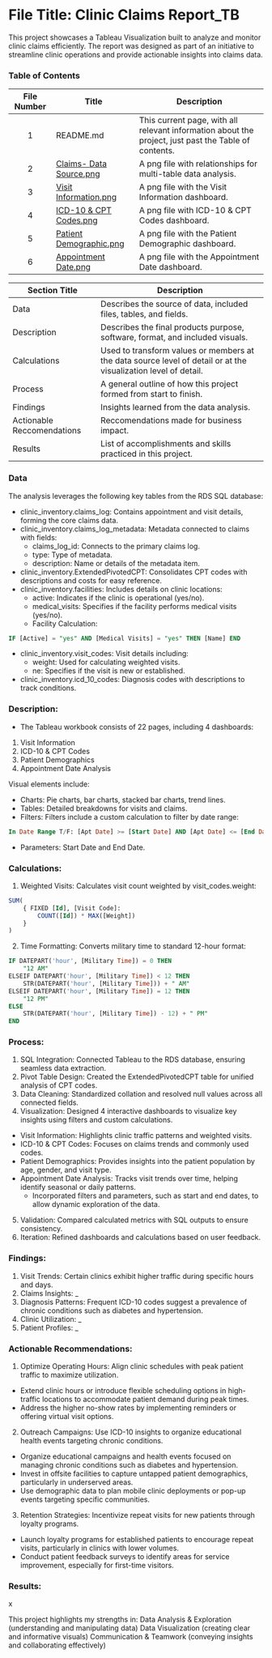 # File Title: Clinic Claims Report_TB

This project showcases a Tableau Visualization built to analyze and monitor clinic claims efficiently. The report was designed as part of an initiative to streamline clinic operations and provide actionable insights into claims data. 

### Table of Contents
| File Number | Title | Description |
| :-----------: | ----------- |----------- |
| 1 | README.md | This current page, with all relevant information about the project, just past the Table of contents. |
| 2 | [Claims- Data Source.png](https://github.com/simrandulai/Data_Projects_Elite/blob/main/Clinic%20Claims%20Report/Claims-%20Data%20Source.png) | A png file with relationships for multi-table data analysis. |
| 3 | [Visit Information.png](https://github.com/simrandulai/Data_Projects_Elite/blob/main/Clinic%20Claims%20Report/Visit%20Information.png) | A png file with the Visit Information dashboard. |
| 4 | [ICD-10 & CPT Codes.png](https://github.com/simrandulai/Data_Projects_Elite/blob/main/Clinic%20Claims%20Report/ICD-10%20%26%20CPT%20Codes.png) | A png file with ICD-10 & CPT Codes dashboard. |
| 5 | [Patient Demographic.png](https://github.com/simrandulai/Data_Projects_Elite/blob/main/Clinic%20Claims%20Report/Patient%20Demographics.png) | A png file with the Patient Demographic dashboard. |
| 6 | [Appointment Date.png](https://github.com/simrandulai/Data_Projects_Elite/blob/main/Clinic%20Claims%20Report/Appointment%20Date.png) | A png file with the Appointment Date dashboard. |

| Section Title | Description |
| ----------- |----------- |
| Data | Describes the source of data, included files, tables, and fields. |
| Description | Describes the final products purpose, software, format, and included visuals. |
| Calculations | Used to transform values or members at the data source level of detail or at the visualization level of detail. |
| Process | A general outline of how this project formed from start to finish. |
| Findings | Insights learned from the data analysis. |
| Actionable Reccomendations | Reccomendations made for business impact. |
| Results | List of accomplishments and skills practiced in this project. |

### Data
The analysis leverages the following key tables from the RDS SQL database: 
- clinic_inventory.claims_log: Contains appointment and visit details, forming the core claims data.
- clinic_inventory.claims_log_metadata: Metadata connected to claims with fields: 
    - claims_log_id: Connects to the primary claims log.
    - type: Type of metadata.
    - description: Name or details of the metadata item. 
- clinic_inventory.ExtendedPivotedCPT: Consolidates CPT codes with descriptions and costs for easy reference.
- clinic_inventory.facilities: Includes details on clinic locations: 
    - active: Indicates if the clinic is operational (yes/no).
    - medical_visits: Specifies if the facility performs medical visits (yes/no).
    - Facility Calculation:
```sql  
IF [Active] = "yes" AND [Medical Visits] = "yes" THEN [Name] END
```` 
- clinic_inventory.visit_codes: Visit details including:
    - weight: Used for calculating weighted visits.
    - ne: Specifies if the visit is new or established.
- clinic_inventory.icd_10_codes: Diagnosis codes with descriptions to track conditions. 

### Description:
- The Tableau workbook consists of 22 pages, including 4 dashboards: 
1. Visit Information
2. ICD-10 & CPT Codes
3. Patient Demographics
4. Appointment Date Analysis

Visual elements include: 
- Charts: Pie charts, bar charts, stacked bar charts, trend lines.
- Tables: Detailed breakdowns for visits and claims.
- Filters: Filters include a custom calculation to filter by date range:
```sql  
In Date Range T/F: [Apt Date] >= [Start Date] AND [Apt Date] <= [End Date]
````  
- Parameters: Start Date and End Date. 

### Calculations:
1. Weighted Visits: Calculates visit count weighted by visit_codes.weight:
```sql  
SUM(  
    { FIXED [Id], [Visit Code]:  
        COUNT([Id]) * MAX([Weight]) 
    } 
)
```` 
2. Time Formatting: Converts military time to standard 12-hour format:
```sql  
IF DATEPART('hour', [Military Time]) = 0 THEN  
    "12 AM" 
ELSEIF DATEPART('hour', [Military Time]) < 12 THEN  
    STR(DATEPART('hour', [Military Time])) + " AM" 
ELSEIF DATEPART('hour', [Military Time]) = 12 THEN  
    "12 PM" 
ELSE  
    STR(DATEPART('hour', [Military Time]) - 12) + " PM" 
END 
```` 

### Process:
1. SQL Integration: Connected Tableau to the RDS database, ensuring seamless data extraction.
2. Pivot Table Design: Created the ExtendedPivotedCPT table for unified analysis of CPT codes.
3. Data Cleaning: Standardized collation and resolved null values across all connected fields.
4. Visualization: Designed 4 interactive dashboards to visualize key insights using filters and custom calculations.
- Visit Information: Highlights clinic traffic patterns and weighted visits.
- ICD-10 & CPT Codes: Focuses on claims trends and commonly used codes.
- Patient Demographics: Provides insights into the patient population by age, gender, and visit type.
- Appointment Date Analysis: Tracks visit trends over time, helping identify seasonal or daily patterns.
    - Incorporated filters and parameters, such as start and end dates, to allow dynamic exploration of the data.
5. Validation: Compared calculated metrics with SQL outputs to ensure consistency.
6. Iteration: Refined dashboards and calculations based on user feedback. 

### Findings:
1. Visit Trends: Certain clinics exhibit higher traffic during specific hours and days.
2. Claims Insights: _
3. Diagnosis Patterns: Frequent ICD-10 codes suggest a prevalence of chronic conditions such as diabetes and hypertension.
4. Clinic Utilization: _
5. Patient Profiles: _ 

### Actionable Recommendations:
1. Optimize Operating Hours: Align clinic schedules with peak patient traffic to maximize utilization.
- Extend clinic hours or introduce flexible scheduling options in high-traffic locations to accommodate patient demand during peak times.
- Address the higher no-show rates by implementing reminders or offering virtual visit options. 
2. Outreach Campaigns: Use ICD-10 insights to organize educational health events targeting chronic conditions.
- Organize educational campaigns and health events focused on managing chronic conditions such as diabetes and hypertension.
- Invest in offsite facilities to capture untapped patient demographics, particularly in underserved areas.
- Use demographic data to plan mobile clinic deployments or pop-up events targeting specific communities. 
3. Retention Strategies: Incentivize repeat visits for new patients through loyalty programs.
- Launch loyalty programs for established patients to encourage repeat visits, particularly in clinics with lower volumes.
- Conduct patient feedback surveys to identify areas for service improvement, especially for first-time visitors. 

### Results:
x

This project highlights my strengths in:
Data Analysis & Exploration (understanding and manipulating data)
Data Visualization (creating clear and informative visuals)
Communication & Teamwork (conveying insights and collaborating effectively)

